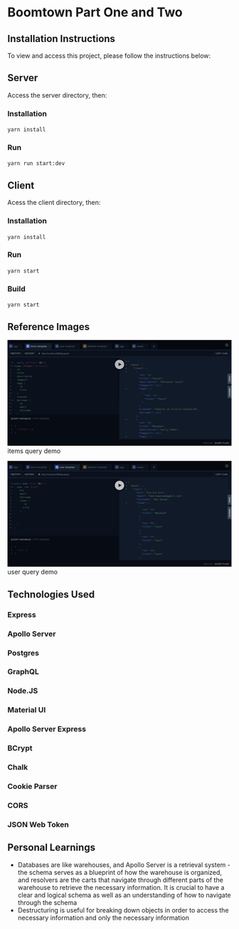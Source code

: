 # Boomtown Part One and Two

## Installation Instructions

To view and access this project, please follow the instructions below:

## Server

Access the server directory, then:

### Installation

`yarn install`

### Run

`yarn run start:dev`

## Client

Acess the client directory, then:

### Installation

`yarn install`

### Run

`yarn start`

### Build

`yarn start`

## Reference Images

![Boomtown Playground Items Query Demo](./snapshots/boomtown-playground-items-query.png)
items query demo

![Boomtown Playground User Query Demo](./snapshots/boomtown-playground-user-query.png)
user query demo

## Technologies Used

### Express

### Apollo Server

### Postgres

### GraphQL

### Node.JS

### Material UI

### Apollo Server Express

### BCrypt

### Chalk

### Cookie Parser

### CORS

### JSON Web Token

## Personal Learnings

- Databases are like warehouses, and Apollo Server is a retrieval system - the schema serves as a blueprint of how the warehouse is organized, and resolvers are the carts that navigate through different parts of the warehouse to retrieve the necessary information. It is crucial to have a clear and logical schema as well as an understanding of how to navigate through the schema
- Destructuring is useful for breaking down objects in order to access the necessary information and only the necessary information
